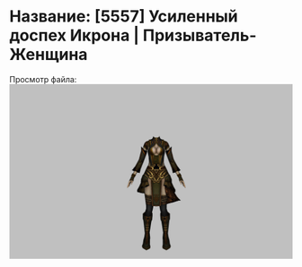 # Название: [5557] Усиленный доспех Икрона | Призыватель-Женщина

Просмотр файла:
![p090024.png](p090024.png)